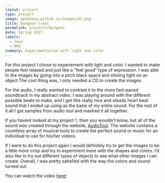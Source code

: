 ```yaml
---
layout: project
type: project
image: kpaahana.github.io/images/A1.png
title: Dungeon Crawl
permalink: projects/Dungeon
date: Spring 2017
labels:
  - Java
  - RPG
summary: Experimentation with light and color
---
```


For this project I chose to experiement with light and color. I wanted to make people feel relaxed and just like a “feel good” type of expression. I was able to the images by going into a pitch black space and shining light on an object.The cool thing was, I only needed a CD to create the images. 

For the audio, I really wanted to contrast it to the more fast-paced soundtrack in my abstract video. I was playing around with the different possible beats to make, and I got this really nice and steady heart beat sound that I ended up using as the basis of my entire sound. For the rest of it all I got samples from audio tool and mashed it all together. 

If you havent looked at my project 1, then you wouldn't know, but all of the sound was created through the website, [AudioTool](http://audiotool.com). The website contains a countless array of musical tools to create the perfect sound or music for an individual to use for his/her videos.

If I were to do this project again I would definitely try to get the images to be a little more crisp and try to experiment more with the shapes and colors. I’d also like to try out different types of objects to see what other images I can create. Overall, I was pretty satisfied with the way the colors and sound turned out.

You can watch the video [here!](https://www.youtube.com/watch?v=ajrg7huqmF0&t=1s)



